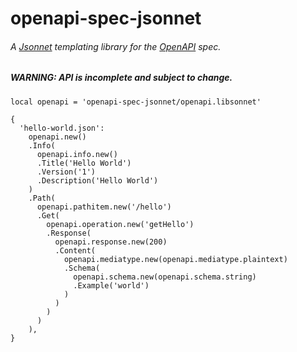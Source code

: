 openapi-spec-jsonnet
====================

###### A [Jsonnet](https://jsonnet.org/) templating library for the [OpenAPI](https://www.openapis.org/) spec.

##### WARNING: API is incomplete and subject to change.

```jsonnet
local openapi = 'openapi-spec-jsonnet/openapi.libsonnet'

{
  'hello-world.json':
    openapi.new()
    .Info(
      openapi.info.new()
      .Title('Hello World')
      .Version('1')
      .Description('Hello World')
    )
    .Path(
      openapi.pathitem.new('/hello')
      .Get(
        openapi.operation.new('getHello')
        .Response(
          openapi.response.new(200)
          .Content(
            openapi.mediatype.new(openapi.mediatype.plaintext)
            .Schema(
              openapi.schema.new(openapi.schema.string)
              .Example('world')
            )
          )
        )
      )
    ),
}
```
